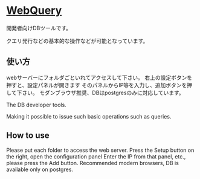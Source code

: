 [WebQuery](http://space-i.com/)
================================


開発者向けDBツールです。

クエリ発行などの基本的な操作などが可能となっています。


使い方
---

webサーバーにフォルダごといれてアクセスして下さい。
右上の設定ボタンを押すと、設定パネルが開きます
そのパネルからIP等を入力し、追加ボタンを押して下さい。
モダンブラウザ推奨、DBはpostgresのみに対応しています。


The DB developer tools.

Making it possible to issue such basic operations such as queries.


How to use
---

Please put each folder to access the web server.
Press the Setup button on the right, open the configuration panel
Enter the IP from that panel, etc., please press the Add button.
Recommended modern browsers, DB is available only on postgres.